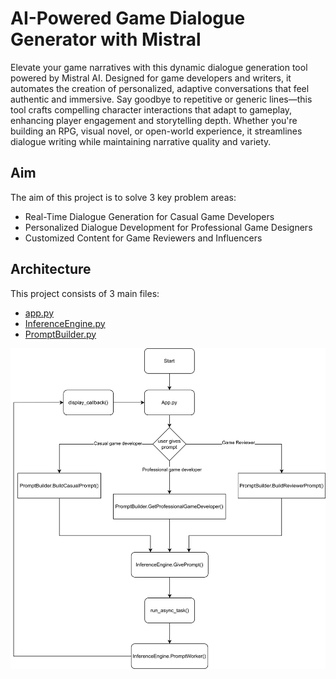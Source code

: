 # AI-Powered Game Dialogue Generator with Mistral

Elevate your game narratives with this dynamic dialogue generation tool powered by Mistral AI. Designed for game developers and writers, it automates the creation of personalized, adaptive conversations that feel authentic and immersive. Say goodbye to repetitive or generic lines—this tool crafts compelling character interactions that adapt to gameplay, enhancing player engagement and storytelling depth. Whether you're building an RPG, visual novel, or open-world experience, it streamlines dialogue writing while maintaining narrative quality and variety.

## Aim

The aim of this project is to solve 3 key problem areas:

- Real-Time Dialogue Generation for Casual Game Developers
- Personalized Dialogue Development for Professional Game Designers
- Customized Content for Game Reviewers and Influencers

## Architecture

This project consists of 3 main files:

- [app.py](./app.md)
- [InferenceEngine.py](./InferenceEngine.md)
- [PromptBuilder.py](./PromptBuilder.md)

![Project Architecture](./assets/flow.png)
